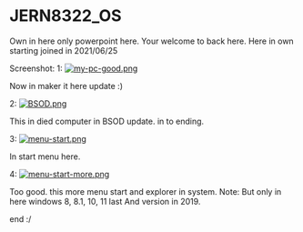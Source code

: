 # JERN8322_OS
Own in here only powerpoint here.
Your welcome to back here.
Here in own starting joined in 2021/06/25

Screenshot:
1:
[![my-pc-good.png](https://i.postimg.cc/d3H5KN6m/my-pc-good.png)](https://postimg.cc/8fvRRHqj)

Now in maker it here update :)

2:
[![BSOD.png](https://i.postimg.cc/vBjhmqCQ/BSOD.png)](https://postimg.cc/BLTHYgqy)

This in died computer in BSOD update. in to ending.

3:
[![menu-start.png](https://i.postimg.cc/52nw0KFZ/menu-start.png)](https://postimg.cc/tsn1v5k5)

In start menu here.

4:
[![menu-start-more.png](https://i.postimg.cc/029Mwdxx/menu-start-more.png)](https://postimg.cc/Sjtx09Jt)

Too good. this more menu start and explorer in system.
Note:
But only in here windows 8, 8.1, 10, 11 last
And version in 2019.

end :/
